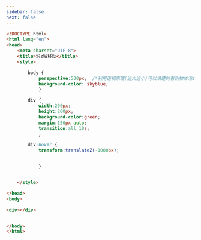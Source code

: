 ```yaml
---
sidebar: false
next: false
---
```

<BlogInfo/>






```html
<!DOCTYPE html>
<html lang="en">
<head>
    <meta charset="UTF-8">
    <title>沿z轴移动</title>
    <style>

        body {
            perspective:500px;  /*利用透视原理(近大远小)可以清楚的看到物体沿z轴移动时大小和位置的变化*/
            background-color: skyblue;
            }

        div {
            width:200px;
            height:200px;
            background-color:green;
            margin:150px auto;
            transition:all 10s;
            }

        div:hover {
            transform:translateZ(-1000px);


            }


    </style>

</head>
<body>

<div></div>


</body>
</html>
```






<ActionBox />
        
<style>#top-box {margin-top:0.5rem!important;}</style>